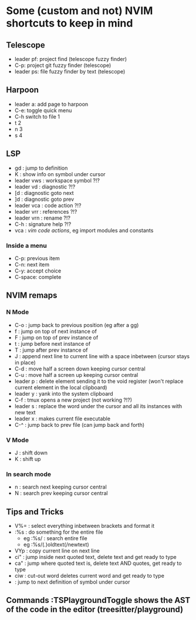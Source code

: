 # Some (custom and not) NVIM shortcuts to keep in mind

## Telescope

- leader pf:  project find (telescope fuzzy finder)
- C-p:        project git fuzzy finder (telescope)
- leader ps:  file fuzzy finder by text (telescope)
 
## Harpoon

- leader a:     add page to harpoon
- C-e:          toggle quick menu
- C-h           switch to file 1
-   t                          2
-   n                          3
-   s                          4

## LSP

- gd          : jump to definition
- K           : show info on symbol under cursor
- leader vws  : workspace symbol ?!?
- leader vd   : diagnostic ?!?
- [d          : diagnostic goto next
- ]d          : diagnostic goto prev
- leader vca  : code action ?!?
- leader vrr  : references ?!?
- leader vrn  : rename ?!?
- C-h         : signature help ?!?
- vca         : *vim code actions*, eg import modules and constants
 
### Inside a menu
- C-p:      previous item
- C-n:      next item
- C-y:      accept choice
- C-space:  complete

## NVIM remaps

### N Mode
- C-o       : jump back to previous position (eg after a gg)
- f <symbol>: jump on top of next instance of <symbol>
- F <symbol>: jump on top of prev instance of <symbol>
- t <symbol>: jump before next instance of <symbol>
- T <symbol>: jump after prev instance of <symbol>
- J         : append next line to current line with a space inbetween (cursor stays in place)
- C-d       : move half a screen down keeping cursor central
- C-u       : move half a screen up keeping cursor central
- leader p  : delete element sending it to the void register (won't replace current element in the local clipboard)
- leader y  : yank into the system clipboard
- C-f       : tmux opens a new project (not working ?!?)
- leader s  : replace the word under the cursor and all its instances with new text
- leader x  : makes current file executable
- C-^       : jump back to prev file (can jump back and forth)

### V Mode
- J         : shift down
- K         : shift up

### In search mode
- n         : search next keeping cursor central
- N         : search prev keeping cursor central


## Tips and Tricks
- V%=       : select everything inbetween brackets and format it
- :%s       : do something for the entire file 
    - eg :%s/ : search entire file
    - eg :%s/\(.\)oldtext(/newtext) 
- VYp       : copy current line on next line
- ci"       : jump inside next quoted text, delete text and get ready to type
- ca"       : jump where quoted text is, delete text AND quotes, get ready to type
- ciw       : cut-out word deletes current word and get ready to type
- <asterisk>: jump to next definition of symbol under cursor

## Commands :TSPlaygroundToggle  shows the AST of the code in the editor (treesitter/playground)
